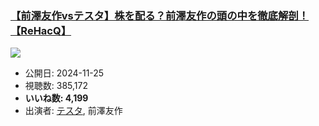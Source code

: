 ### [【前澤友作vsテスタ】株を配る？前澤友作の頭の中を徹底解剖！【ReHacQ】](https://www.youtube.com/watch?v=9LtbyDkudOY)
[![](https://img.youtube.com/vi/9LtbyDkudOY/sddefault.jpg)](https://www.youtube.com/watch?v=9LtbyDkudOY)
-   公開日: 2024-11-25
-   視聴数: 385,172
-   **いいね数: 4,199**
-   出演者: [テスタ](/rehacq_fan/people/テスタ "wikilink"), 前澤友作
